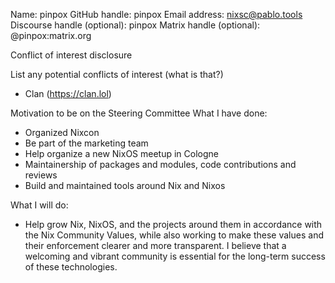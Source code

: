 Name: pinpox
GitHub handle: pinpox
Email address: nixsc@pablo.tools
Discourse handle (optional): pinpox
Matrix handle (optional): @pinpox:matrix.org

Conflict of interest disclosure

List any potential conflicts of interest (what is that?)
- Clan (https://clan.lol)

Motivation to be on the Steering Committee
What I have done:
- Organized Nixcon
- Be part of the marketing team
- Help organize a new NixOS meetup in Cologne
- Maintainership of packages and modules, code contributions and reviews
- Build and maintained tools around Nix and Nixos

What I will do:

- Help grow Nix, NixOS, and the projects around them in accordance with the Nix Community Values, while also working to make these values and their enforcement clearer and more transparent. I believe that a welcoming and vibrant community is essential for the long-term success of these technologies.

